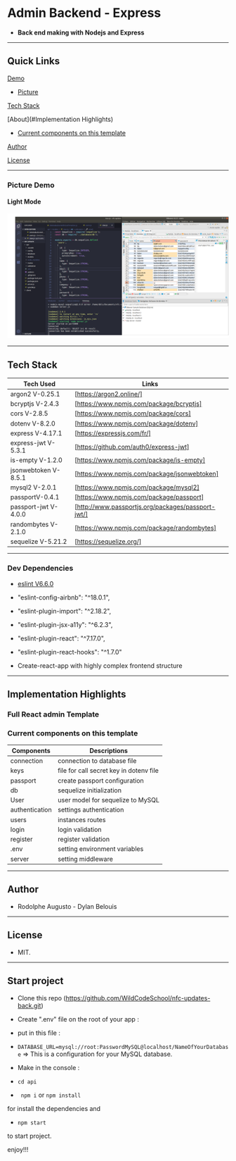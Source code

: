   

# Admin Backend - Express  

  

- **Back end making with Nodejs and Express**

  

  

---

  

## Quick Links

  
  

[Demo](#demo)

  

- [Picture](#picture-demo)

  
  

[Tech Stack](#tech-stack)

  

[About](#Implementation Highlights)

  

  

- [Current components on this template](#Current-components-on-this-template)

  

[Author](#author)

  

[License](#license)

  
  

---

  

### Picture Demo

  

#### Light Mode

![BackExamplepng](BackExample.png)



---

  

  

## Tech Stack
 | Tech Used | Links |
 |---|---|
 | argon2 V-0.25.1 | [https://argon2.online/] |
 | bcryptjs V-2.4.3 | [https://www.npmjs.com/package/bcryptjs] |
 | cors V-2.8.5 | [https://www.npmjs.com/package/cors] |
 | dotenv V-8.2.0 | [https://www.npmjs.com/package/dotenv] |
 | express V-4.17.1 | [https://expressjs.com/fr/] |
 | express-jwt V-5.3.1 | [https://github.com/auth0/express-jwt] |
 | is-empty V-1.2.0 | [https://www.npmjs.com/package/is-empty] |
 | jsonwebtoken V-8.5.1 | [https://www.npmjs.com/package/jsonwebtoken] |
 | mysql2 V-2.0.1 | [https://www.npmjs.com/package/mysql2] |
 | passportV-0.4.1 | [https://www.npmjs.com/package/passport] |
 | passport-jwt V-4.0.0 | [http://www.passportjs.org/packages/passport-jwt/] |
 | randombytes V-2.1.0 | [https://www.npmjs.com/package/randombytes] |
 | sequelize V-5.21.2 | [https://sequelize.org/] |



---

  

### Dev Dependencies

  

- [eslint V6.6.0](https://eslint.org/)

- "eslint-config-airbnb": "^18.0.1",

- "eslint-plugin-import": "^2.18.2",

- "eslint-plugin-jsx-a11y": "^6.2.3",

- "eslint-plugin-react": "^7.17.0",

- "eslint-plugin-react-hooks": "^1.7.0"

  

- Create-react-app with highly complex frontend structure

  

---

  

  

## Implementation Highlights

  

  

  

### Full React admin Template

  

  
  

  

### Current components on this template

  
  

| Components | Descriptions |
|---|---|
| connection |  connection to database file |
| keys |  file for call secret key in dotenv file |
| passport | create passport configuration |
| db | sequelize initialization |
| User | user model for sequelize to MySQL |
| authentication | settings authentication|
| users | instances routes |
| login | login validation |
| register | register validation |
| .env | setting environment variables |
| server | setting middleware |

  

---

  

  

## Author

  

  

- Rodolphe Augusto - Dylan Belouis

  

  

---

  

  

## License

  

  

- MIT.

  

  

---

  

  

## Start project

  

- Clone this repo (https://github.com/WildCodeSchool/nfc-updates-back.git)

  

- Create ".env" file on the root of your app :

- put in this file :

- ``` DATABASE_URL=mysql://root:PasswordMySQL@localhost/NameOfYourDatabase ``` => This is a configuration for your MySQL database.  

- Make in the console :

  

- ```cd api```

  

- ``` npm i``` or ```npm install ```

  

for install the dependencies and

  

- ```npm start```

  

to start project.

  

  

enjoy!!!